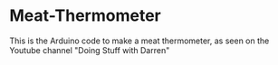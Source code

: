 # Meat-Thermometer
This is the Arduino code to make a meat thermometer, as seen on the Youtube channel "Doing Stuff with Darren"

